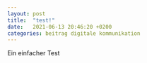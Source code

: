 ```yaml
---
layout: post
title:  "test!"
date:   2021-06-13 20:46:20 +0200
categories: beitrag digitale kommunikation
---
```

Ein einfacher Test
